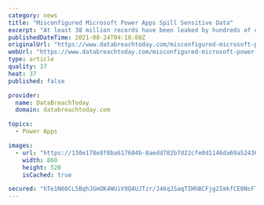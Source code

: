 ```yaml
---
category: news
title: "Misconfigured Microsoft Power Apps Spill Sensitive Data"
excerpt: "At least 38 million records have been leaked by hundreds of online portals that were unwittingly misconfigured by organizations using Power Apps, a Microsoft service to quickly spin up web apps. See Also: A Guide to Passwordless Anywhere Among the ..."
publishedDateTime: 2021-08-24T04:18:00Z
originalUrl: "https://www.databreachtoday.com/misconfigured-microsoft-power-apps-spill-sensitive-data-a-17353"
webUrl: "https://www.databreachtoday.com/misconfigured-microsoft-power-apps-spill-sensitive-data-a-17353"
type: article
quality: 37
heat: 37
published: false

provider:
  name: DataBreachToday
  domain: databreachtoday.com

topics:
  - Power Apps

images:
  - url: "https://130e178e8f8ba617604b-8aedd782b7d22cfe0d1146da69a52436.ssl.cf1.rackcdn.com/misconfigured-microsoft-power-apps-spill-sensitive-data-showcase_image-2-a-17353.jpg"
    width: 860
    height: 520
    isCached: true

secured: "hTe1N68CL5BqhJGmOK4WUiV9Q4UJTzr/J46qJSaqTIHhBCFjg2ImkfCE0NsFT/rYm9JQYNgFylqGIxovb4xE0HUEktUJp6ukd8MD+Q3/ko+q87yqRKBc+sR0de2bA/tMdGEJN29zx2DOWNfwkJ6BP/6zKKQ1+nJPFA42E5kJNw8SFEc+CYmT+sb9YHZ5gczP/ZkxaMPUNOqup49njDRaokFMsYHreIFMWHSwPZJbRTjR/NesCGK5OsLUQYZNUmI3qblvl6ANN9d8k81QX36lr6i4pe8i0tbh1qAyLfb8+b9lphZABEEP6hxQZqI1x7rPFgZpdIhafoa23Zq55DJMejnVLujfEmndpGdYO+v9BoM=;0XigqvgTxswvItatGQgFpA=="
---
```


